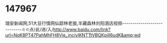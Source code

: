 # 147967
瑞安新闻网,51大豆行情网仙踪林老狼,半藏森林刘阳酒店视频----------------------------♌♌点/此/进/入/http://www.baidu.com/link?url=NoK8PT47PahMhFH8Vie_jnciyIKNTTtVBQKpill6udK&amp;wd
